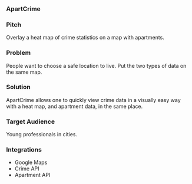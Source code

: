 ### ApartCrime

### Pitch

Overlay a heat map of crime statistics on a map with apartments.

### Problem

People want to choose a safe location to live. Put the two types of data on the same map.

### Solution

ApartCrime allows one to quickly view crime data in a visually easy way with a heat map, and apartment data, in the same place.

### Target Audience

Young professionals in cities.

### Integrations

* Google Maps
* Crime API
* Apartment API
